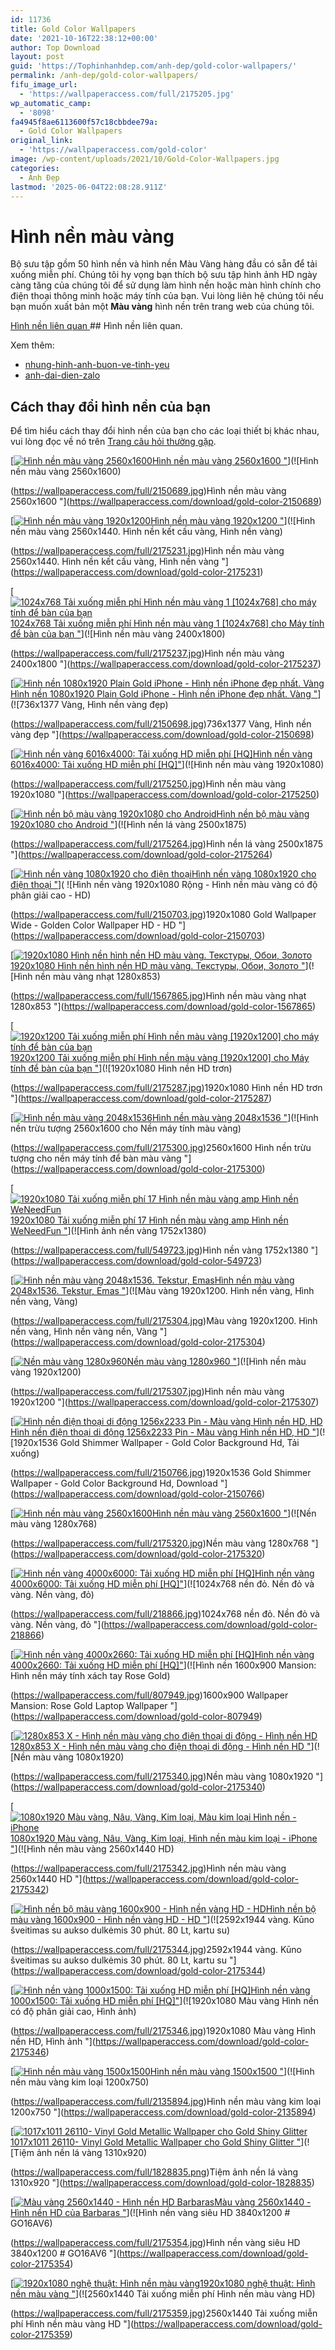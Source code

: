 ```yaml
---
id: 11736
title: Gold Color Wallpapers
date: '2021-10-16T22:38:12+00:00'
author: Top Download
layout: post
guid: 'https://Tophinhanhdep.com/anh-dep/gold-color-wallpapers/'
permalink: /anh-dep/gold-color-wallpapers/
fifu_image_url:
  - 'https://wallpaperaccess.com/full/2175205.jpg'
wp_automatic_camp:
  - '8098'
fa4945f8ae6113600f57c18cbbdee79a:
  - Gold Color Wallpapers
original_link:
  - 'https://wallpaperaccess.com/gold-color'
image: /wp-content/uploads/2021/10/Gold-Color-Wallpapers.jpg
categories:
  - Ảnh Đẹp
lastmod: '2025-06-04T22:08:28.911Z'
---
```

# Hình nền màu vàng

Bộ sưu tập gồm 50 hình nền và hình nền Màu Vàng hàng đầu có sẵn để tải xuống miễn phí. Chúng tôi hy vọng bạn thích bộ sưu tập hình ảnh HD ngày càng tăng của chúng tôi để sử dụng làm hình nền hoặc màn hình chính cho điện thoại thông minh hoặc máy tính của bạn. Vui lòng liên hệ chúng tôi nếu bạn muốn xuất bản một **Màu vàng** hình nền trên trang web của chúng tôi.

[Hình nền liên quan ](#related) ## Hình nền liên quan.

   
 Xem thêm:

   
- [nhung-hinh-anh-buon-ve-tinh-yeu](https://tophinhanhdep.com/hinh-anh-buon/nhung-hinh-anh-buon-ve-tinh-yeu/)
- [anh-dai-dien-zalo](https://tophinhanhdep.com/anh-avatar/anh-dai-dien-zalo/)

## Cách thay đổi hình nền của bạn

Để tìm hiểu cách thay đổi hình nền của bạn cho các loại thiết bị khác nhau, vui lòng đọc về nó trên [Trang câu hỏi thường gặp](https://tophinhanhdep.com/faq/).

  
[[![Hình nền màu vàng 2560x1600](https://wallpaperaccess.com/full/2175205.jpg)Hình nền màu vàng 2560x1600 "](https://wallpaperaccess.com/download/gold-color-2175205)](![Hình nền màu vàng 2560x1600)

(https://wallpaperaccess.com/full/2150689.jpg)Hình nền màu vàng 2560x1600 "](https://wallpaperaccess.com/download/gold-color-2150689)

[[![Hình nền màu vàng 1920x1200](https://wallpaperaccess.com/full/2175223.jpg)Hình nền màu vàng 1920x1200 "](https://wallpaperaccess.com/download/gold-color-2175223)](![Hình nền màu vàng 2560x1440.  Hình nền kết cấu vàng, Hình nền vàng)

(https://wallpaperaccess.com/full/2175231.jpg)Hình nền màu vàng 2560x1440. Hình nền kết cấu vàng, Hình nền vàng "](https://wallpaperaccess.com/download/gold-color-2175231)

[[![1024x768 Tải xuống miễn phí Hình nền màu vàng 1 [1024x768] cho máy tính để bàn của bạn](https://wallpaperaccess.com/full/2175234.jpg)1024x768 Tải xuống miễn phí Hình nền màu vàng 1 \[1024x768\] cho Máy tính để bàn của bạn "](https://wallpaperaccess.com/download/gold-color-2175234)](![Hình nền màu vàng 2400x1800)

(https://wallpaperaccess.com/full/2175237.jpg)Hình nền màu vàng 2400x1800 "](https://wallpaperaccess.com/download/gold-color-2175237)

[[![Hình nền 1080x1920 Plain Gold iPhone - Hình nền iPhone đẹp nhất.  Vàng](https://wallpaperaccess.com/full/2150695.jpg)Hình nền 1080x1920 Plain Gold iPhone - Hình nền iPhone đẹp nhất. Vàng "](https://wallpaperaccess.com/download/gold-color-2150695)](![736x1377 Vàng, Hình nền vàng đẹp)

(https://wallpaperaccess.com/full/2150698.jpg)736x1377 Vàng, Hình nền vàng đẹp "](https://wallpaperaccess.com/download/gold-color-2150698)

[[![Hình nền vàng 6016x4000: Tải xuống HD miễn phí [HQ]](https://wallpaperaccess.com/full/2150697.jpg)Hình nền vàng 6016x4000: Tải xuống HD miễn phí \[HQ\]"](https://wallpaperaccess.com/download/gold-color-2150697)](![Hình nền màu vàng 1920x1080)

(https://wallpaperaccess.com/full/2175250.jpg)Hình nền màu vàng 1920x1080 "](https://wallpaperaccess.com/download/gold-color-2175250)

[[![Hình nền bộ màu vàng 1920x1080 cho Android](https://wallpaperaccess.com/full/2175252.jpg)Hình nền bộ màu vàng 1920x1080 cho Android "](https://wallpaperaccess.com/download/gold-color-2175252)](![Hình nền lá vàng 2500x1875)

(https://wallpaperaccess.com/full/2175264.jpg)Hình nền lá vàng 2500x1875 "](https://wallpaperaccess.com/download/gold-color-2175264)

[[![Hình nền vàng 1080x1920 cho điện thoại](https://wallpaperaccess.com/full/2150750.jpg)Hình nền vàng 1080x1920 cho điện thoại "](https://wallpaperaccess.com/download/gold-color-2150750)]( ![Hình nền vàng 1920x1080 Rộng - Hình nền màu vàng có độ phân giải cao - HD)

(https://wallpaperaccess.com/full/2150703.jpg)1920x1080 Gold Wallpaper Wide - Golden Color Wallpaper HD - HD "](https://wallpaperaccess.com/download/gold-color-2150703)

[[![1920x1080 Hình nền hình nền HD màu vàng.  Текстуры, Обои, Золото](https://wallpaperaccess.com/full/2175283.jpg)1920x1080 Hình nền hình nền HD màu vàng. Текстуры, Обои, Золото "](https://wallpaperaccess.com/download/gold-color-2175283)](![Hình nền màu vàng nhạt 1280x853)

(https://wallpaperaccess.com/full/1567865.jpg)Hình nền màu vàng nhạt 1280x853 "](https://wallpaperaccess.com/download/gold-color-1567865)

[[![1920x1200 Tải xuống miễn phí Hình nền màu vàng [1920x1200] cho máy tính để bàn của bạn](https://wallpaperaccess.com/full/2175286.jpg)1920x1200 Tải xuống miễn phí Hình nền màu vàng \[1920x1200\] cho Máy tính để bàn của bạn "](https://wallpaperaccess.com/download/gold-color-2175286)](![1920x1080 Hình nền HD trơn)

(https://wallpaperaccess.com/full/2175287.jpg)1920x1080 Hình nền HD trơn "](https://wallpaperaccess.com/download/gold-color-2175287)

[[![Hình nền màu vàng 2048x1536](https://wallpaperaccess.com/full/2175289.jpg)Hình nền màu vàng 2048x1536 "](https://wallpaperaccess.com/download/gold-color-2175289)](![Hình nền trừu tượng 2560x1600 cho Nền máy tính màu vàng)

(https://wallpaperaccess.com/full/2175300.jpg)2560x1600 Hình nền trừu tượng cho nền máy tính để bàn màu vàng "](https://wallpaperaccess.com/download/gold-color-2175300)

[[![1920x1080 Tải xuống miễn phí 17 Hình nền màu vàng amp Hình nền WeNeedFun](https://wallpaperaccess.com/full/2175301.jpg)1920x1080 Tải xuống miễn phí 17 Hình nền màu vàng amp Hình nền WeNeedFun "](https://wallpaperaccess.com/download/gold-color-2175301)](![Hình ảnh nền vàng 1752x1380)

(https://wallpaperaccess.com/full/549723.jpg)Hình nền vàng 1752x1380 "](https://wallpaperaccess.com/download/gold-color-549723)

[[![Hình nền màu vàng 2048x1536.  Tekstur, Emas](https://wallpaperaccess.com/full/2175302.jpg)Hình nền màu vàng 2048x1536. Tekstur, Emas "](https://wallpaperaccess.com/download/gold-color-2175302)](![Màu vàng 1920x1200.  Hình nền vàng, Hình nền vàng, Vàng)

(https://wallpaperaccess.com/full/2175304.jpg)Màu vàng 1920x1200. Hình nền vàng, Hình nền vàng nền, Vàng "](https://wallpaperaccess.com/download/gold-color-2175304)

[[![Nền màu vàng 1280x960](https://wallpaperaccess.com/full/2175305.jpg)Nền màu vàng 1280x960 "](https://wallpaperaccess.com/download/gold-color-2175305)](![Hình nền màu vàng 1920x1200)

(https://wallpaperaccess.com/full/2175307.jpg)Hình nền màu vàng 1920x1200 "](https://wallpaperaccess.com/download/gold-color-2175307)

[[![Hình nền điện thoại di động 1256x2233 Pin - Màu vàng Hình nền HD, HD](https://wallpaperaccess.com/full/1828833.jpg)Hình nền điện thoại di động 1256x2233 Pin - Màu vàng Hình nền HD, HD "](https://wallpaperaccess.com/download/gold-color-1828833)](![1920x1536 Gold Shimmer Wallpaper - Gold Color Background Hd, Tải xuống)

(https://wallpaperaccess.com/full/2150766.jpg)1920x1536 Gold Shimmer Wallpaper - Gold Color Background Hd, Download "](https://wallpaperaccess.com/download/gold-color-2150766)

[[![Hình nền màu vàng 2560x1600](https://wallpaperaccess.com/full/2175312.jpg)Hình nền màu vàng 2560x1600 "](https://wallpaperaccess.com/download/gold-color-2175312)](![Nền màu vàng 1280x768)

(https://wallpaperaccess.com/full/2175320.jpg)Nền màu vàng 1280x768 "](https://wallpaperaccess.com/download/gold-color-2175320)

[[![Hình nền vàng 4000x6000: Tải xuống HD miễn phí [HQ]](https://wallpaperaccess.com/full/2175322.jpg)Hình nền vàng 4000x6000: Tải xuống HD miễn phí \[HQ\]"](https://wallpaperaccess.com/download/gold-color-2175322)](![1024x768 nền đỏ.  Nền đỏ và vàng.  Nền vàng, đỏ)

(https://wallpaperaccess.com/full/218866.jpg)1024x768 nền đỏ. Nền đỏ và vàng. Nền vàng, đỏ "](https://wallpaperaccess.com/download/gold-color-218866)

[[![Hình nền vàng 4000x2660: Tải xuống HD miễn phí [HQ]](https://wallpaperaccess.com/full/2028368.jpg)Hình nền vàng 4000x2660: Tải xuống HD miễn phí \[HQ\]"](https://wallpaperaccess.com/download/gold-color-2028368)](![Hình nền 1600x900 Mansion: Hình nền máy tính xách tay Rose Gold)

(https://wallpaperaccess.com/full/807949.jpg)1600x900 Wallpaper Mansion: Rose Gold Laptop Wallpaper "](https://wallpaperaccess.com/download/gold-color-807949)

[[![1280x853 X - Hình nền màu vàng cho điện thoại di động - Hình nền HD](https://wallpaperaccess.com/full/2175339.jpg)1280x853 X - Hình nền màu vàng cho điện thoại di động - Hình nền HD "](https://wallpaperaccess.com/download/gold-color-2175339)](![Nền màu vàng 1080x1920)

(https://wallpaperaccess.com/full/2175340.jpg)Nền màu vàng 1080x1920 "](https://wallpaperaccess.com/download/gold-color-2175340)

[[![1080x1920 Màu vàng, Nâu, Vàng, Kim loại, Màu kim loại Hình nền - iPhone](https://wallpaperaccess.com/full/2175341.jpg)1080x1920 Màu vàng, Nâu, Vàng, Kim loại, Hình nền màu kim loại - iPhone "](https://wallpaperaccess.com/download/gold-color-2175341)](![Hình nền màu vàng 2560x1440 HD)

(https://wallpaperaccess.com/full/2175342.jpg)Hình nền màu vàng 2560x1440 HD "](https://wallpaperaccess.com/download/gold-color-2175342)

[[![Hình nền bộ màu vàng 1600x900 - Hình nền vàng HD - HD](https://wallpaperaccess.com/full/2121233.jpg)Hình nền bộ màu vàng 1600x900 - Hình nền vàng HD - HD "](https://wallpaperaccess.com/download/gold-color-2121233)](![2592x1944 vàng.  Kūno šveitimas su aukso dulkėmis 30 phút.  80 Lt, kartu su)

(https://wallpaperaccess.com/full/2175344.jpg)2592x1944 vàng. Kūno šveitimas su aukso dulkėmis 30 phút. 80 Lt, kartu su "](https://wallpaperaccess.com/download/gold-color-2175344)

[[![Hình nền vàng 1000x1500: Tải xuống HD miễn phí [HQ]](https://wallpaperaccess.com/full/1435518.jpg)Hình nền vàng 1000x1500: Tải xuống HD miễn phí \[HQ\]"](https://wallpaperaccess.com/download/gold-color-1435518)](![1920x1080 Màu vàng Hình nền có độ phân giải cao, Hình ảnh)

(https://wallpaperaccess.com/full/2175346.jpg)1920x1080 Màu vàng Hình nền HD, Hình ảnh "](https://wallpaperaccess.com/download/gold-color-2175346)

[[![Hình nền màu vàng 1500x1500](https://wallpaperaccess.com/full/2175350.png)Hình nền màu vàng 1500x1500 "](https://wallpaperaccess.com/download/gold-color-2175350)](![Hình nền màu vàng kim loại 1200x750)

(https://wallpaperaccess.com/full/2135894.jpg)Hình nền màu vàng kim loại 1200x750 "](https://wallpaperaccess.com/download/gold-color-2135894)

[[![1017x1011 26110- Vinyl Gold Metallic Wallpaper cho Gold Shiny Glitter](https://wallpaperaccess.com/full/2135901.jpg)1017x1011 26110- Vinyl Gold Metallic Wallpaper cho Gold Shiny Glitter "](https://wallpaperaccess.com/download/gold-color-2135901)](![Tiệm ảnh nền lá vàng 1310x920)

(https://wallpaperaccess.com/full/1828835.png)Tiệm ảnh nền lá vàng 1310x920 "](https://wallpaperaccess.com/download/gold-color-1828835)

[[![Màu vàng 2560x1440 - Hình nền HD Barbaras](https://wallpaperaccess.com/full/549752.jpg)Màu vàng 2560x1440 - Hình nền HD của Barbaras "](https://wallpaperaccess.com/download/gold-color-549752)](![Hình nền vàng siêu HD 3840x1200 # GO16AV6)

(https://wallpaperaccess.com/full/2175354.jpg)Hình nền vàng siêu HD 3840x1200 # GO16AV6 "](https://wallpaperaccess.com/download/gold-color-2175354)

[[![1920x1080 nghệ thuật: Hình nền màu vàng](https://wallpaperaccess.com/full/2175356.jpg)1920x1080 nghệ thuật: Hình nền màu vàng "](https://wallpaperaccess.com/download/gold-color-2175356)](![2560x1440 Tải xuống miễn phí Hình nền màu vàng HD)

(https://wallpaperaccess.com/full/2175359.jpg)2560x1440 Tải xuống miễn phí Hình nền màu vàng HD "](https://wallpaperaccess.com/download/gold-color-2175359)
